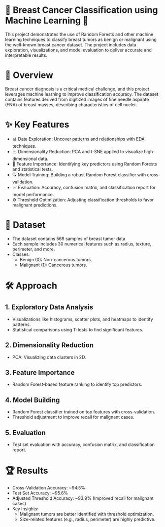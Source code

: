 # 🎯 Breast Cancer Classification using Machine Learning 🚀

This project demonstrates the use of Random Forests and other machine learning techniques to classify breast tumors as benign or malignant using the well-known breast cancer dataset. The project includes data exploration, visualizations, and model evaluation to deliver accurate and interpretable results.

# 📝 Overview
Breast cancer diagnosis is a critical medical challenge, and this project leverages machine learning to improve classification accuracy. The dataset contains features derived from digitized images of fine needle aspirate (FNA) of breast masses, describing characteristics of cell nuclei.

# ✨ Key Features
- 📊 Data Exploration: Uncover patterns and relationships with EDA techniques.
- 📉 Dimensionality Reduction: PCA and t-SNE applied to visualize high-dimensional data.
- 🌟 Feature Importance: Identifying key predictors using Random Forests and statistical tests.
- 🔍 Model Training: Building a robust Random Forest classifier with cross-validation.
- 📈 Evaluation: Accuracy, confusion matrix, and classification report for model performance.
- ⚙️ Threshold Optimization: Adjusting classification thresholds to favor malignant predictions.

# 📂 Dataset
- The dataset contains 569 samples of breast tumor data.
- Each sample includes 30 numerical features such as radius, texture, perimeter, and more.
- Classes:
   - Benign (0): Non-cancerous tumors.
   - Malignant (1): Cancerous tumors.

# 🛠️ Approach
## 1. Exploratory Data Analysis
   - Visualizations like histograms, scatter plots, and heatmaps to identify patterns.
   - Statistical comparisons using T-tests to find significant features.
## 2. Dimensionality Reduction
   - PCA: Visualizing data clusters in 2D.
## 3. Feature Importance
   - Random Forest-based feature ranking to identify top predictors.
## 4. Model Building
   - Random Forest classifier trained on top features with cross-validation.
   - Threshold adjustment to improve recall for malignant cases.
## 5. Evaluation
   - Test set evaluation with accuracy, confusion matrix, and classification report.

# 🏆 Results
- Cross-Validation Accuracy: ~94.5%
- Test Set Accuracy: ~95.6%
- Adjusted Threshold Accuracy: ~93.9% (Improved recall for malignant cases)
- Key Insights:
   - Malignant tumors are better identified with threshold optimization.
   - Size-related features (e.g., radius, perimeter) are highly predictive.

